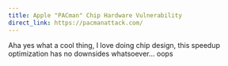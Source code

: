 ```yaml
---
title: Apple "PACman" Chip Hardware Vulnerability
direct_link: https://pacmanattack.com/
---
```


Aha yes what a cool thing, I love doing chip design, this speedup optimization has no downsides whatsoever... oops
